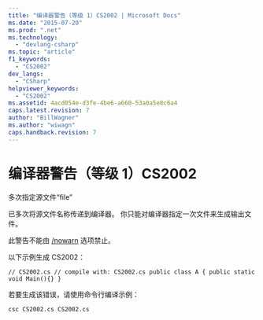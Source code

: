 ```yaml
---
title: "编译器警告（等级 1）CS2002 | Microsoft Docs"
ms.date: "2015-07-20"
ms.prod: ".net"
ms.technology: 
  - "devlang-csharp"
ms.topic: "article"
f1_keywords: 
  - "CS2002"
dev_langs: 
  - "CSharp"
helpviewer_keywords: 
  - "CS2002"
ms.assetid: 4acd054e-d3fe-4be6-a660-53a0a5e8c6a4
caps.latest.revision: 7
author: "BillWagner"
ms.author: "wiwagn"
caps.handback.revision: 7
---
```

# 编译器警告（等级 1）CS2002
多次指定源文件“file”  
  
 已多次将源文件名称传递到编译器。 你只能对编译器指定一次文件来生成输出文件。  
  
 此警告不能由 [\/nowarn](../../csharp/language-reference/compiler-options/nowarn-compiler-option.md) 选项禁止。  
  
 以下示例生成 CS2002：  
  
```  
// CS2002.cs // compile with: CS2002.cs public class A { public static void Main(){} }  
```  
  
 若要生成该错误，请使用命令行编译示例：  
  
```  
csc CS2002.cs CS2002.cs  
```